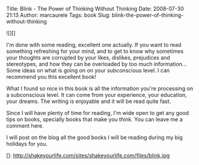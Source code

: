 Title: Blink - The Power of Thinking Without Thinking
Date: 2008-07-30 21:13
Author: marcaurele
Tags: book
Slug: blink-the-power-of-thinking-without-thinking

<div class="left-insert">
![][]

</div>
</p>

I'm done with some reading, excellent one actually. If you want to read
something refreshing for your mind, and to get to know why sometimes
your thoughts are corrupted by your likes, dislikes, prejudices and
stereotypes, and how they can be overloaded by too much information...
Some ideas on what is going on on your subconscious level. I can
recommend you this excellent book!

</p>
<!--break--><!--break-->

What I found so nice in this book is all the information you're
processing on a subconscious level. It can come from your experience,
your education, your dreams. The writing is enjoyable and it will be
read quite fast.

</p>

Since I will have plenty of time for reading, I'm wide open to get any
good tips on books, specially books that make you think. You can leave
me a comment here.  

I will post on the blog all the good books I will be reading during my
big holidays for you.

</p>

  []: http://shakeyourlife.com/sites/shakeyourlife.com/files/blink.jpg
